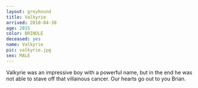 ```yaml
---
layout: greyhound
title: Valkyrie
arrived: 2010-04-30
age: 2015
color: BRINDLE
deceased: yes
name: Valkyrie
pic: valkyrie.jpg
sex: MALE
---
```


Valkyrie was an impressive boy with a powerful name, but in the end he was not able to stave
off that villainous cancer.  Our hearts go out to you Brian.
